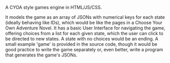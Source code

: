 A CYOA style games engine in HTML/JS/CSS.

It models the game as an array of JSONs with numerical keys for each state (ideally behaving like IDs), which would be like the pages in a Choose Your Own Adventure Novel.
It has a basic User Interface for navigating the game, offering choices from a list for each given state, which the user can click to be directed to new states. A state with no choices would be an ending. 
A small example 'game' is provided in the source code, though it would be good practice to write the game separately or, even better, write a program that generates the game's JSONs.
